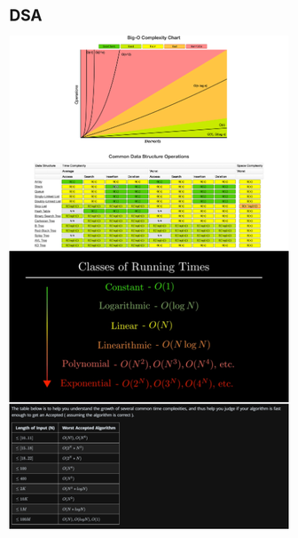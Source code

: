 # DSA
<img src="./01_StudyMaterial/assets/BigONotation.png" alt = "Big O notation"/>
<img src="./01_StudyMaterial/assets/RunTimeComplexity.PNG" alt = "Time complexity"/>
<img src="./01_StudyMaterial/assets/inputTable.PNG" alt = "Input table"/>
